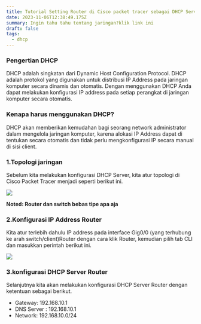 ```yaml
---
title: Tutorial Setting Router di Cisco packet tracer sebagai DHCP Server
date: 2023-11-06T12:38:49.175Z
summary: Ingin tahu tahu tentang jaringan?klik link ini
draft: false
tags:
  - dhcp
---
```

### Pengertian DHCP

DHCP adalah singkatan dari Dynamic Host Configuration Protocol. DHCP adalah protokol yang digunakan untuk distribusi IP Address pada jaringan komputer secara dinamis dan otomatis. Dengan menggunakan DHCP Anda dapat melakukan konfigurasi IP address pada setiap perangkat di jaringan komputer secara otomatis.

### Kenapa harus menggunakan DHCP?

DHCP akan memberikan kemudahan bagi seorang network administrator dalam mengelola jaringan komputer, karena alokasi IP Address dapat di tentukan secara otomatis dan tidak perlu mengkonfigurasi IP secara manual di sisi client.

### 1.Topologi jaringan

Sebelum kita melakukan konfigurasi DHCP Server, kita atur topologi di Cisco Packet Tracer menjadi seperti berikut ini.

![](/images/uploads/img_20231106_220659.jpg)

**Noted: Router dan switch bebas tipe apa aja**

### 2.Konfigurasi IP Address Router

Kita atur terlebih dahulu IP address pada interface Gig0/0 (yang terhubung ke arah switch/client)Router dengan cara klik Router, kemudian pilih tab CLI dan masukkan perintah berikut ini.

![](/images/uploads/img_20231106_221712.jpg)

### 3.konfigurasi DHCP Server Router

Selanjutnya kita akan melakukan konfigurasi DHCP Server Router dengan ketentuan sebagai berikut.

* Gateway: 192.168.10.1
* DNS Server : 192.168.10.1
* Network: 192.168.10.0/24